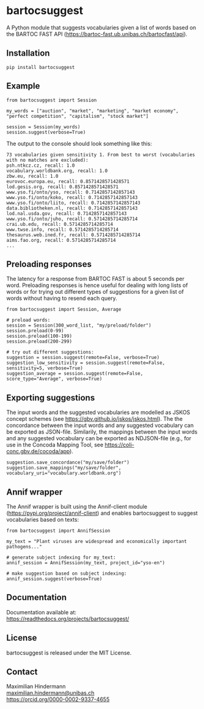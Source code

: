 # bartocsuggest

A Python module that suggests vocabularies given a list of words based on the BARTOC FAST API (https://bartoc-fast.ub.unibas.ch/bartocfast/api).

## Installation

```
pip install bartocsuggest
```

## Example
```
from bartocsuggest import Session

my_words = ["auction", "market", "marketing", "market economy", "perfect competition", "capitalism", "stock market"]

session = Session(my_words)
session.suggest(verbose=True)
```

The output to the console should look something like this:

```
73 vocabularies given sensitivity 1. From best to worst (vocabularies with no matches are excluded):
psh.ntkcz.cz, recall: 1.0
vocabulary.worldbank.org, recall: 1.0
zbw.eu, recall: 1.0
eurovoc.europa.eu, recall: 0.8571428571428571
lod.gesis.org, recall: 0.8571428571428571
www.yso.fi/onto/yso, recall: 0.7142857142857143
www.yso.fi/onto/koko, recall: 0.7142857142857143
www.yso.fi/onto/liito, recall: 0.7142857142857143
data.bibliotheken.nl, recall: 0.7142857142857143
lod.nal.usda.gov, recall: 0.7142857142857143
www.yso.fi/onto/juho, recall: 0.5714285714285714
crai.ub.edu, recall: 0.5714285714285714
www.twse.info, recall: 0.5714285714285714
thesaurus.web.ined.fr, recall: 0.5714285714285714
aims.fao.org, recall: 0.5714285714285714
...
```

## Preloading responses
The latency for a response from BARTOC FAST is about 5 seconds per word. Preloading responses is hence useful for dealing with long lists of words or for trying out different types of suggestions for a given list of words without having to resend each query.

```
from bartocsuggest import Session, Average

# preload words:
session = Session(300_word_list, "my/preload/folder")
session.preload(0-99)
session.preload(100-199)
session.preload(200-299)

# try out different suggestions:
suggestion = session.suggest(remote=False, verbose=True)
suggestion_low_sensitivity = session.suggest(remote=False, sensitivity=5, verbose=True)
suggestion_average = session.suggest(remote=False, score_type="Average", verbose=True)
```

## Exporting suggestions 
The input words and the suggested vocabularies are modelled as JSKOS concept schemes (see https://gbv.github.io/jskos/jskos.html). The the concordance between the input words and any suggested vocabulary can be exported as JSON-file. Similarily, the mappings between the input words and any suggested vocabulary can be exported as NDJSON-file (e.g., for use in the Concoda Mapping Tool, see https://coli-conc.gbv.de/cocoda/app).
```
suggestion.save_concordance("my/save/folder")
suggestion.save_mappings("my/save/folder", vocabulary_uri="vocabulary.worldbank.org")
```

## Annif wrapper
The Annif wrapper is built using the Annif-client module (https://pypi.org/project/annif-client) and enables bartocsuggest to suggest vocabularies based on texts:
```
from bartocsuggest import AnnifSession

my_text = "Plant viruses are widespread and economically important pathogens..."

# generate subject indexing for my_text:
annif_session = AnnifSession(my_text, project_id="yso-en")

# make suggestion based on subject indexing:
annif_session.suggest(verbose=True)
```

## Documentation
Documentation available at: https://readthedocs.org/projects/bartocsuggest/

## License
bartocsuggest is released under the MIT License.

## Contact
Maximilian Hindermann  
maximilian.hindermann@unibas.ch  
https://orcid.org/0000-0002-9337-4655

